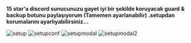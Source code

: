 **15 star'a discord sunucunuzu gayet iyi bir şekilde koruyacak guard & backup botunu paylaşıyorum (Tamemen ayarlanabilir) .setupdan korumalarını ayarlıyabilirsiniz...**

![setup](https://cdn.discordapp.com/attachments/1297169871947169862/1297594630225006723/image.png?ex=67167eab&is=67152d2b&hm=0622ffa51a3ff3db77c32701db25fbfdef8eafb398686e11e0685da4c619b5ae&)
![setupconf](https://cdn.discordapp.com/attachments/1297169871947169862/1297594763217735680/image.png?ex=67167ecb&is=67152d4b&hm=3465a019bc7d2582fc8988b6c6ef617159a6d60cb01061e351f1a19d3ba17d43&)
![setupmodal](https://cdn.discordapp.com/attachments/1297169871947169862/1297594906864259093/image.png?ex=67167eed&is=67152d6d&hm=e1aab9081aede3da32015dd9a5b833212bf8aeb2aa55d6d58bd872816d6ae469&)
![setupmodal2](https://cdn.discordapp.com/attachments/1297169871947169862/1297594966503325747/image.png?ex=67167efc&is=67152d7c&hm=dc619fc015fea86a4c0e6a91f083b85da9cba7f242f7c7827915ca37628b5220&)
